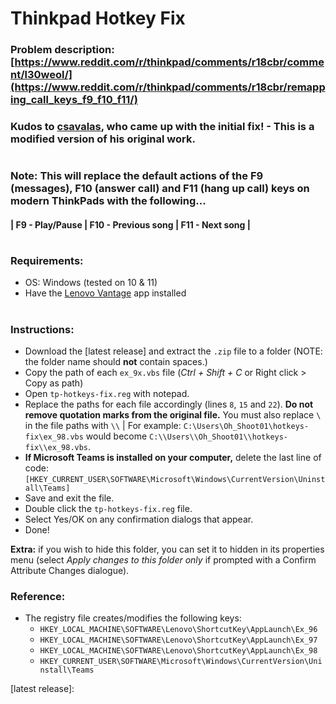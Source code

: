 # Thinkpad Hotkey Fix
### Problem description: [https://www.reddit.com/r/thinkpad/comments/r18cbr/comment/l30weol/](https://www.reddit.com/r/thinkpad/comments/r18cbr/remapping_call_keys_f9_f10_f11/)
### Kudos to [csavalas], who came up with the initial fix! - This is a modified version of his original work.
# 
### Note: This will replace the default actions of the F9 (messages), F10 (answer call) and F11 (hang up call) keys on modern ThinkPads with the following...
#### | F9 - Play/Pause | F10 - Previous song | F11 - Next song |
# 
### Requirements:
* OS: Windows (tested on 10 & 11)
* Have the [Lenovo Vantage] app installed
# 
### Instructions:
* Download the [latest release] and extract the `.zip` file to a folder (NOTE: the folder name should **not** contain spaces.)
* Copy the path of each `ex_9x.vbs` file (*Ctrl + Shift + C* or Right click > Copy as path)
* Open `tp-hotkeys-fix.reg` with notepad.
* Replace the paths for each file accordingly (lines `8`, `15` and `22`). **Do not remove quotation marks from the original file.** You must also replace `\` in the file paths with `\\` | For example: `C:\Users\Oh_Shoot01\hotkeys-fix\ex_98.vbs` would become `C:\\Users\\Oh_Shoot01\\hotkeys-fix\\ex_98.vbs`.
* **If Microsoft Teams is installed on your computer,** delete the last line of code: `[HKEY_CURRENT_USER\SOFTWARE\Microsoft\Windows\CurrentVersion\Uninstall\Teams]` 
* Save and exit the file.
* Double click the `tp-hotkeys-fix.reg` file.
* Select Yes/OK on any confirmation dialogs that appear.
* Done!

**Extra:** if you wish to hide this folder, you can set it to hidden in its properties menu (select *Apply changes to this folder only* if prompted with a Confirm Attribute Changes dialogue).

### Reference:
* The registry file creates/modifies the following keys:
   * `HKEY_LOCAL_MACHINE\SOFTWARE\Lenovo\ShortcutKey\AppLaunch\Ex_96`
   * `HKEY_LOCAL_MACHINE\SOFTWARE\Lenovo\ShortcutKey\AppLaunch\Ex_97`
   * `HKEY_LOCAL_MACHINE\SOFTWARE\Lenovo\ShortcutKey\AppLaunch\Ex_98`
   * `HKEY_CURRENT_USER\SOFTWARE\Microsoft\Windows\CurrentVersion\Uninstall\Teams`
 

[csavalas]:https://github.com/csavalas
[Lenovo Vantage]:https://apps.microsoft.com/detail/9wzdncrfj4mv
[latest release]: 
